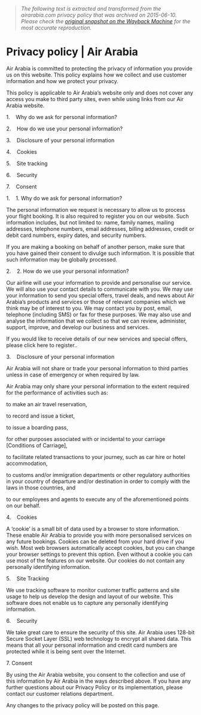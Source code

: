 > *The following text is extracted and transformed from the airarabia.com privacy policy that was archived on 2015-06-10. Please check the [original snapshot on the Wayback Machine](https://web.archive.org/web/20150610045309id_/http%3A//www.airarabia.com/en/privacy-policy) for the most accurate reproduction.*

# Privacy policy | Air Arabia

Air Arabia is committed to protecting the privacy of information you provide us on this website. This policy explains how we collect and use customer information and how we protect your privacy.

This policy is applicable to Air Arabia’s website only and does not cover any access you make to third party sites, even while using links from our Air Arabia website.

1.    Why do we ask for personal information?

2.    How do we use your personal information?

3.    Disclosure of your personal information

4.    Cookies

5.    Site tracking

6.    Security

7.    Consent

1.    1\. Why do we ask for personal information?

The personal information we request is necessary to allow us to process your flight booking. It is also required to register you on our website. Such information includes, but not limited to: name, family names, mailing addresses, telephone numbers, email addresses, billing addresses, credit or debit card numbers, expiry dates, and security numbers.

If you are making a booking on behalf of another person, make sure that you have gained their consent to divulge such information. It is possible that such information may be globally processed.

2.    2\. How do we use your personal information?

Our airline will use your information to provide and personalise our service. We will also use your contact details to communicate with you. We may use your information to send you special offers, travel deals, and news about Air Arabia’s products and services or those of relevant companies which we think may be of interest to you. We may contact you by post, email, telephone (including SMS) or fax for these purposes. We may also use and analyse the information that we collect so that we can review, administer, support, improve, and develop our business and services.

If you would like to receive details of our new services and special offers, please click here to register..

3.    Disclosure of your personal information

Air Arabia will not share or trade your personal information to third parties unless in case of emergency or when required by law.

Air Arabia may only share your personal information to the extent required for the performance of activities such as:

to make an air travel reservation,

to record and issue a ticket,

to issue a boarding pass,

for other purposes associated with or incidental to your carriage [Conditions of Carriage],

to facilitate related transactions to your journey, such as car hire or hotel accommodation,

to customs and/or immigration departments or other regulatory authorities in your country of departure and/or destination in order to comply with the laws in those countries, and

to our employees and agents to execute any of the aforementioned points on our behalf.

4.    Cookies

A ‘cookie’ is a small bit of data used by a browser to store information. These enable Air Arabia to provide you with more personalised services on any future bookings. Cookies can be deleted from your hard drive if you wish. Most web browsers automatically accept cookies, but you can change your browser settings to prevent this option. Even without a cookie you can use most of the features on our website. Our cookies do not contain any personally identifying information.

5.    Site Tracking

We use tracking software to monitor customer traffic patterns and site usage to help us develop the design and layout of our website. This software does not enable us to capture any personally identifying information.

6.    Security

We take great care to ensure the security of this site. Air Arabia uses 128-bit Secure Socket Layer (SSL) web technology to encrypt all shared data. This means that all your personal information and credit card numbers are protected while it is being sent over the Internet.

7\. Consent

By using the Air Arabia website, you consent to the collection and use of this information by Air Arabia in the ways described above. If you have any further questions about our Privacy Policy or its implementation, please contact our customer relations department.

Any changes to the privacy policy will be posted on this page.
